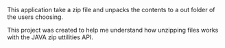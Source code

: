 This application take a zip file and unpacks the contents to a out folder of the users choosing.

This project was created to help me understand how unzipping files works with the JAVA zip uttilities API.
